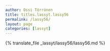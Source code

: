 ```yaml
---
author: Ossi Törrönen
title: titles.lassyt.lassy56
permalink: /lassy56/
layout: page
categories: [lassyt]
---
```

{% translate_file _lassyt/lassy56/lassy56.md %}